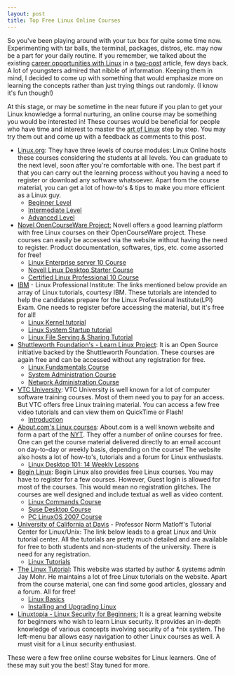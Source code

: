 ```yaml
---
layout: post
title: Top Free Linux Online Courses
---
```


So you've been playing around with your tux box for quite some time now. Experimenting with tar balls, the terminal, packages, distros, etc. may now be a part for your daily routine. If you remember, we talked about the existing <a href="/2008/career-in-linux-1/">career opportunities with Linux</a> in a <a href="/2008/career-in-linux-2/">two-post</a> article, few days back. A lot of youngsters admired that nibble of information. Keeping them in mind, I decided to come up with something that would emphasize more on learning the concepts rather than just trying things out randomly. (I know it's fun though!)

At this stage, or may be sometime in the near future if you plan to get your Linux knowledge a formal nurturing, an online course may be something you would be interested in! These courses would be beneficial for people who have time and interest to master the <a href="/2008/the-art-of-linux/">art of Linux</a> step by step. You may try them out and come up with a feedback as comments to this post.

- <a href="http://www.linux.org">Linux.org</a>: They have three levels of course modules: Linux Online hosts these courses considering the students at all levels. You can graduate to the next level, soon after you're comfortable with one. The best part if that you can carry out the learning process without you having a need to register or download any software whatsoever. Apart from the course material, you can get a lot of how-to's & tips to make you more efficient as a Linux guy.
  + <a href="http://www.linux.org/lessons/beginner/index.html">Beginner Level</a>
  + <a href="http://www.linux.org/lessons/interm/index.html">Intermediate Level</a>
  + <a href="http://www.linux.org/lessons/advanced/index.html">Advanced Level</a>
- <a href="http://www.novell.com">Novel OpenCourseWare Project:</a> Novell offers a good learning platform with free Linux courses on their OpenCourseWare project. These courses can easily be accessed via the website without having the need to register. Product documentation, softwares, tips, etc. come assorted for free!
  + <a href="http://ocw.novell.com/suse-linux-enterprise/migrating-from-redhat-to-suse-linux-enterprise-server-10/Course_listing">Linux Enterprise server 10 Course</a>
  + <a href="http://ocw.novell.com/novell-linux-desktop/getting-started-with-novell-linux-desktop/Course_listing">Novell Linux Desktop Starter Course</a>
  + <a href="http://ocw.novell.com/suse-linux-enterprise/upgrading-to-certified-linux-professional-10/Course_listing">Certified Linux Professional 10 Course</a>
- <a href="http://www.ibm.com">IBM</a> - Linux Professional Institute: The links mentioned below provide an array of Linux tutorials, courtesy IBM. These tutorials are intended to help the candidates prepare for the Linux Professional Institute(LPI) Exam. One needs to register before accessing the material, but it's free for all!
  + <a href="http://www.ibm.com/developerworks/linux/edu/l-dw-linux-lpic2201-i.html?S_TACT=105AGX59&amp;S_CMP=LPIGR">Linux Kernel tutorial</a>
  + <a href="http://www.ibm.com/developerworks/linux/edu/l-dw-linux-lpic2202-i.html?S_TACT=105AGX59&amp;S_CMP=LPIGR">Linux System Startup tutorial</a>
  + <a href="http://www.ibm.com/developerworks/linux/edu/l-dw-linux-lpic2209-i.html?S_TACT=105AGX59&amp;S_CMP=LPIGR">Linux File Serving & Sharing Tutorial</a>
- <a href="http://learnlinux.tsf.org">Shuttleworth Foundation's - Learn Linux Project</a>: It is an Open Source initiative backed by the Shuttleworth Foundation. These courses are again free and can be accessed without any registration for free.
  + <a href="http://learnlinux.tsf.org.za/courses/web-fundamentals.html">Linux Fundamentals Course</a>
  + <a href="http://learnlinux.tsf.org.za/courses/web-sys-admin.html">System Administration Course</a>
  + <a href="http://learnlinux.tsf.org.za/courses/web-net-admin.html">Network Administration Course</a>
- <a href="http://www.vtc.com">VTC University</a>: VTC University is well known for a lot of computer software training courses. Most of them need you to pay for an access. But VTC offers free Linux training material. You can access a few free video tutorials and can view them on QuickTime or Flash!
  + <a href="http://www.vtc.com/modules/products/titleDetails.php?sku=33482&amp;affiliate=vtc615">Introduction</a>
- <a href="http://linux.about.com">About.com's Linux courses</a>: About.com is a well known website and form a part of the <a href="http://en.wikipedia.org/wiki/The_Newp_York_Times">NYT</a>. They offer a number of online courses for free. One can get the course material delivered directly to an email account on day-to-day or weekly basis, depending on the course! The website also hosts a lot of how-to's, tutorials and a forum for Linux enthusiasts.
  + <a href="http://linux.about.com/c/ec/1.htm">Linux Desktop 101: 14 Weekly Lessons</a>
- <a href="http://www.beginlinux.org">Begin Linux</a>: Begin Linux also provides free Linux courses. You may have to register for a few courses. However, Guest login is allowed for most of the courses. This would mean no registration glitches. The courses are well designed and include textual as well as video content.
  + <a href="http://www.beginlinux.org/course/view.php?id=15">Linux Commands Course</a>
  + <a href="http://www.beginlinux.org/course/view.php?id=3">Suse Desktop Course</a>
  + <a href="http://www.beginlinux.org/course/view.php?id=19">PC LinuxOS 2007 Course</a>
- <a href="http://www.ucdavis.edu">University of California at Davis</a> - Professor Norm Matloff's Tutorial Center for Linux/Unix: The link below leads to a great Linux and Unix tutorial center. All the tutorials are pretty much detailed and are available for free to both students and non-students of the university. There is need for any registration.
  + <a href="http://heather.cs.ucdavis.edu/~matloff/unix.html">Linux Tutorials</a>
- <a href="http://www.linux-tutorial.info">The Linux Tutorial</a>: This website was started by author & systems admin Jay Mohr. He maintains a lot of free Linux tutorials on the website. Apart from the course material, one can find some good articles, glossary and a forum. All for free!
  + <a href="http://www.linux-tutorial.info/modules.php?name=MContent&amp;pageid=7">Linux Basics</a>
  + <a href="http://www.linux-tutorial.info/modules.php?name=MContent&amp;pageid=200">Installing and Upgrading Linux</a>
- <a href="http://www.linuxtopia.org/LinuxSecurity/index.html">Linuxtopia - Linux Security for Beginners:</a> It is a great learning website for beginners who wish to learn Linux security. It provides an in-depth knowledge of various concepts involving security of a *nix system. The left-menu bar allows easy navigation to other Linux courses as well. A must visit for a Linux security enthusiast.

These were a few free online course websites for Linux learners. One of these may suit you the best! Stay tuned for more.
